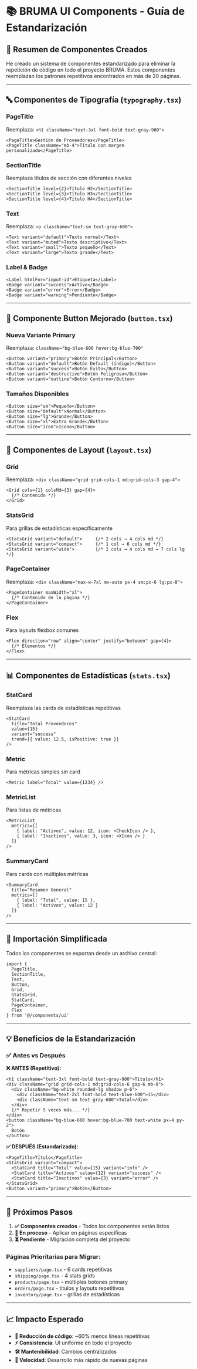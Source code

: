 # 📚 **BRUMA UI Components - Guía de Estandarización**

## 🎯 **Resumen de Componentes Creados**

He creado un sistema de componentes estandarizado para eliminar la repetición de código en todo el proyecto BRUMA. Estos componentes reemplazan los patrones repetitivos encontrados en más de 20 páginas.

---

## 🔤 **Componentes de Tipografía** (`typography.tsx`)

### **PageTitle**
Reemplaza: `<h1 className="text-3xl font-bold text-gray-900">`
```tsx
<PageTitle>Gestión de Proveedores</PageTitle>
<PageTitle className="mb-4">Título con margen personalizado</PageTitle>
```

### **SectionTitle**
Reemplaza títulos de sección con diferentes niveles
```tsx
<SectionTitle level={2}>Título H2</SectionTitle>
<SectionTitle level={3}>Título H3</SectionTitle>
<SectionTitle level={4}>Título H4</SectionTitle>
```

### **Text**
Reemplaza: `<p className="text-sm text-gray-600">`
```tsx
<Text variant="default">Texto normal</Text>
<Text variant="muted">Texto descriptivo</Text>
<Text variant="small">Texto pequeño</Text>
<Text variant="large">Texto grande</Text>
```

### **Label** & **Badge**
```tsx
<Label htmlFor="input-id">Etiqueta</Label>
<Badge variant="success">Activo</Badge>
<Badge variant="error">Error</Badge>
<Badge variant="warning">Pendiente</Badge>
```

---

## 🎨 **Componente Button Mejorado** (`button.tsx`)

### **Nueva Variante Primary**
Reemplaza: `className="bg-blue-600 hover:bg-blue-700"`
```tsx
<Button variant="primary">Botón Principal</Button>
<Button variant="default">Botón Default (índigo)</Button>
<Button variant="success">Botón Éxito</Button>
<Button variant="destructive">Botón Peligroso</Button>
<Button variant="outline">Botón Contorno</Button>
```

### **Tamaños Disponibles**
```tsx
<Button size="sm">Pequeño</Button>
<Button size="default">Normal</Button>
<Button size="lg">Grande</Button>
<Button size="xl">Extra Grande</Button>
<Button size="icon">Icono</Button>
```

---

## 📐 **Componentes de Layout** (`layout.tsx`)

### **Grid**
Reemplaza: `<div className="grid grid-cols-1 md:grid-cols-3 gap-4">`
```tsx
<Grid cols={1} colsMd={3} gap={4}>
  {/* Contenido */}
</Grid>
```

### **StatsGrid**
Para grillas de estadísticas específicamente
```tsx
<StatsGrid variant="default">     {/* 2 cols → 4 cols md */}
<StatsGrid variant="compact">     {/* 1 col → 6 cols md */}  
<StatsGrid variant="wide">        {/* 2 cols → 4 cols md → 7 cols lg */}
```

### **PageContainer**
Reemplaza: `<div className="max-w-7xl mx-auto px-4 sm:px-6 lg:px-8">`
```tsx
<PageContainer maxWidth="xl">
  {/* Contenido de la página */}
</PageContainer>
```

### **Flex**
Para layouts flexbox comunes
```tsx
<Flex direction="row" align="center" justify="between" gap={4}>
  {/* Elementos */}
</Flex>
```

---

## 📊 **Componentes de Estadísticas** (`stats.tsx`)

### **StatCard**
Reemplaza las cards de estadísticas repetitivas
```tsx
<StatCard
  title="Total Proveedores"
  value={15}
  variant="success"
  trend={{ value: 12.5, isPositive: true }}
/>
```

### **Metric**
Para métricas simples sin card
```tsx
<Metric label="Total" value={1234} />
```

### **MetricList**
Para listas de métricas
```tsx
<MetricList 
  metrics={[
    { label: "Activos", value: 12, icon: <CheckIcon /> },
    { label: "Inactivos", value: 3, icon: <XIcon /> }
  ]}
/>
```

### **SummaryCard**
Para cards con múltiples métricas
```tsx
<SummaryCard 
  title="Resumen General"
  metrics={[
    { label: "Total", value: 15 },
    { label: "Activos", value: 12 }
  ]}
/>
```

---

## 🚀 **Importación Simplificada**

Todos los componentes se exportan desde un archivo central:

```tsx
import { 
  PageTitle, 
  SectionTitle, 
  Text,
  Button,
  Grid,
  StatsGrid,
  StatCard,
  PageContainer,
  Flex
} from '@/components/ui'
```

---

## 💡 **Beneficios de la Estandarización**

### **✅ Antes vs Después**

**❌ ANTES (Repetitivo):**
```tsx
<h1 className="text-3xl font-bold text-gray-900">Título</h1>
<div className="grid grid-cols-1 md:grid-cols-6 gap-6 mb-8">
  <div className="bg-white rounded-lg shadow p-6">
    <div className="text-2xl font-bold text-blue-600">15</div>
    <div className="text-sm text-gray-600">Total</div>
  </div>
  {/* Repetir 5 veces más... */}
</div>
<button className="bg-blue-600 hover:bg-blue-700 text-white px-4 py-2">
  Botón
</button>
```

**✅ DESPUÉS (Estandarizado):**
```tsx
<PageTitle>Título</PageTitle>
<StatsGrid variant="compact">
  <StatCard title="Total" value={15} variant="info" />
  <StatCard title="Activos" value={12} variant="success" />
  <StatCard title="Inactivos" value={3} variant="error" />
</StatsGrid>
<Button variant="primary">Botón</Button>
```

---

## 🎯 **Próximos Pasos**

1. **✅ Componentes creados** - Todos los componentes están listos
2. **🔄 En proceso** - Aplicar en páginas específicas
3. **⏳ Pendiente** - Migración completa del proyecto

### **Páginas Prioritarias para Migrar:**
- `suppliers/page.tsx` - 6 cards repetitivas
- `shipping/page.tsx` - 4 stats grids  
- `products/page.tsx` - múltiples botones primary
- `orders/page.tsx` - títulos y layouts repetitivos
- `inventory/page.tsx` - grillas de estadísticas

---

## 📈 **Impacto Esperado**

- **🔻 Reducción de código**: ~60% menos líneas repetitivas
- **⚡ Consistencia**: UI uniforme en todo el proyecto
- **🛠 Mantenibilidad**: Cambios centralizados
- **🚀 Velocidad**: Desarrollo más rápido de nuevas páginas